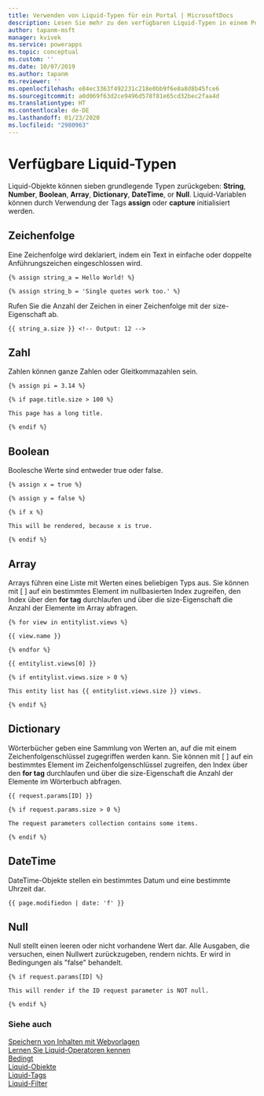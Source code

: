 ```yaml
---
title: Verwenden von Liquid-Typen für ein Portal | MicrosoftDocs
description: Lesen Sie mehr zu den verfügbaren Liquid-Typen in einem Portal.
author: tapanm-msft
manager: kvivek
ms.service: powerapps
ms.topic: conceptual
ms.custom: ''
ms.date: 10/07/2019
ms.author: tapanm
ms.reviewer: ''
ms.openlocfilehash: e84ec3363f492231c218e0bb9f6e8a8d8b45fce6
ms.sourcegitcommit: a0d069f63d2ce9496d578f81e65cd32bec2faa4d
ms.translationtype: HT
ms.contentlocale: de-DE
ms.lasthandoff: 01/23/2020
ms.locfileid: "2980963"
---
```

# <a name="available-liquid-types"></a>Verfügbare Liquid-Typen

Liquid-Objekte können sieben grundlegende Typen zurückgeben: **String**, **Number**, **Boolean**, **Array**, **Dictionary**, **DateTime**, or **Null**. Liquid-Variablen können durch Verwendung der Tags **assign** oder **capture** initialisiert werden.

## <a name="string"></a>Zeichenfolge

Eine Zeichenfolge wird deklariert, indem ein Text in einfache oder doppelte Anführungszeichen eingeschlossen wird.

```
{% assign string_a = Hello World! %}

{% assign string_b = 'Single quotes work too.' %}
```

Rufen Sie die Anzahl der Zeichen in einer Zeichenfolge mit der size-Eigenschaft ab.

```
{{ string_a.size }} <!-- Output: 12 -->
```

## <a name="number"></a>Zahl

Zahlen können ganze Zahlen oder Gleitkommazahlen sein.

```
{% assign pi = 3.14 %}

{% if page.title.size > 100 %}

This page has a long title.

{% endif %}
```

## <a name="boolean"></a>Boolean

Boolesche Werte sind entweder true oder false.

```
{% assign x = true %}

{% assign y = false %}

{% if x %}

This will be rendered, because x is true.

{% endif %}
```

## <a name="array"></a>Array

Arrays führen eine Liste mit Werten eines beliebigen Typs aus. Sie können mit \[ \] auf ein bestimmtes Element im nullbasierten Index zugreifen, den Index über den **for tag** durchlaufen und über die size-Eigenschaft die Anzahl der Elemente im Array abfragen.

```
{% for view in entitylist.views %}

{{ view.name }}

{% endfor %}

{{ entitylist.views[0] }}

{% if entitylist.views.size > 0 %}

This entity list has {{ entitylist.views.size }} views.

{% endif %}
```

## <a name="dictionary"></a>Dictionary

Wörterbücher geben eine Sammlung von Werten an, auf die mit einem Zeichenfolgenschlüssel zugegriffen werden kann. Sie können mit \[ \] auf ein bestimmtes Element im Zeichenfolgenschlüssel zugreifen, den Index über den **for tag** durchlaufen und über die size-Eigenschaft die Anzahl der Elemente im Wörterbuch abfragen.

```
{{ request.params[ID] }}

{% if request.params.size > 0 %}

The request parameters collection contains some items.

{% endif %}
```

## <a name="datetime"></a>DateTime

DateTime-Objekte stellen ein bestimmtes Datum und eine bestimmte Uhrzeit dar.

```
{{ page.modifiedon | date: 'f' }}
```

## <a name="null"></a>Null

Null stellt einen leeren oder nicht vorhandene Wert dar. Alle Ausgaben, die versuchen, einen Nullwert zurückzugeben, rendern nichts. Er wird in Bedingungen als "false" behandelt.

```
{% if request.params[ID] %}

This will render if the ID request parameter is NOT null.

{% endif %}
```

### <a name="see-also"></a>Siehe auch

[Speichern von Inhalten mit Webvorlagen](store-content-web-templates.md)  
[Lernen Sie Liquid-Operatoren kennen](liquid-operators.md)  
[Bedingt](liquid-conditional-operators.md)  
[Liquid-Objekte](liquid-objects.md)  
[Liquid-Tags](liquid-tags.md)  
[Liquid-Filter](liquid-filters.md)  